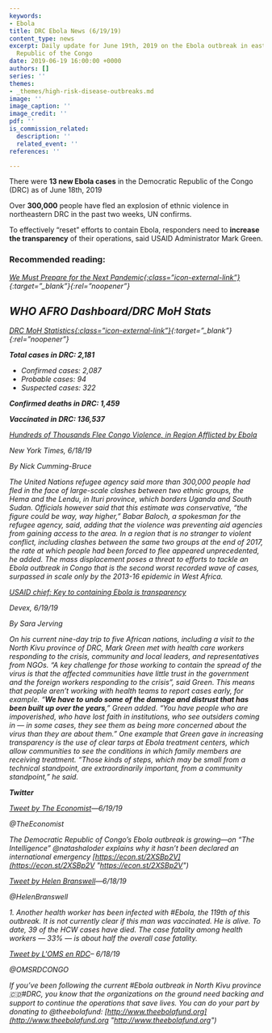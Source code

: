 ```yaml
---
keywords:
- Ebola
title: DRC Ebola News (6/19/19)
content_type: news
excerpt: Daily update for June 19th, 2019 on the Ebola outbreak in eastern Democratic
  Republic of the Congo
date: 2019-06-19 16:00:00 +0000
authors: []
series: ''
themes:
- _themes/high-risk-disease-outbreaks.md
image: ''
image_caption: ''
image_credit: ''
pdf: ''
is_commission_related:
  description: ''
  related_event: ''
references: ''

---
```

There were **13 new Ebola cases** in the Democratic Republic of the Congo (DRC) as of June 18th, 2019

Over **300,000** people have fled an explosion of ethnic violence in northeastern DRC in the past two weeks, UN confirms.

To effectively “reset” efforts to contain Ebola, responders need to **increase the transparency** of their operations, said USAID Administrator Mark Green.

### Recommended reading:  

<i>[We Must Prepare for the Next Pandemic<i/>{:class=”icon-external-link”}](https://www.nytimes.com/2019/06/17/opinion/pandemic-fake-news.html){:target=”_blank”}{:rel=”noopener”}

## WHO AFRO Dashboard/DRC MoH Stats 

<i>[DRC MoH Statistics<i/>{:class=”icon-external-link”}](http://translate.google.com/translate?hl=auto&langpair=auto|en&u=https%3A%2F%2Fus13.campaign-archive.com%2F%3Fu%3D89e5755d2cca4840b1af93176%26id%3D90d5d5ce4d%26e%3D34c0620338){:target=”_blank”}{:rel=”noopener”}

**Total cases in DRC: 2,181**

* Confirmed cases: 2,087
* Probable cases: 94
* Suspected cases: 322

**Confirmed deaths in DRC: 1,459**

**Vaccinated in DRC: 136,537**

[Hundreds of Thousands Flee Congo Violence, in Region Afflicted by Ebola](https://www.nytimes.com/2019/06/18/world/africa/congo-ethnic-violence-ebola.html)

_New York Times, 6/18/19_

_By Nick Cumming-Bruce_

The United Nations refugee agency said more than 300,000 people had fled in the face of large-scale clashes between two ethnic groups, the Hema and the Lendu, in Ituri province, which borders Uganda and South Sudan. Officials however said that this estimate was conservative, “the figure could be way, way higher,” Babar Baloch, a spokesman for the refugee agency, said, adding that the violence was preventing aid agencies from gaining access to the area. In a region that is no stranger to violent conflict, including clashes between the same two groups at the end of 2017, the rate at which people had been forced to flee appeared unprecedented, he added. The mass displacement poses a threat to efforts to tackle an Ebola outbreak in Congo that is the second worst recorded wave of cases, surpassed in scale only by the 2013-16 epidemic in West Africa.

[USAID chief: Key to containing Ebola is transparency](https://www.devex.com/news/usaid-chief-key-to-containing-ebola-is-transparency-95131)

_Devex, 6/19/19_

_By Sara Jerving_

On his current nine-day trip to five African nations, including a visit to the North Kivu province of DRC, Mark Green met with health care workers responding to the crisis, community and local leaders, and representatives from NGOs. “A key challenge for those working to contain the spread of the virus is that the affected communities have little trust in the government and the foreign workers responding to the crisis”, said Green. This means that people aren’t working with health teams to report cases early, for example. “**We have to undo some of the damage and distrust that has been built up over the years**,” Green added. “You have people who are impoverished, who have lost faith in institutions, who see outsiders coming in — in some cases, they see them as being more concerned about the virus than they are about them.” One example that Green gave in increasing transparency is the use of clear tarps at Ebola treatment centers, which allow communities to see the conditions in which family members are receiving treatment. “Those kinds of steps, which may be small from a technical standpoint, are extraordinarily important, from a community standpoint,” he said.

**Twitter**

[Tweet by The Economist](https://twitter.com/TheEconomist/status/1141328050287796225)—6/19/19

@TheEconomist

The Democratic Republic of Congo’s Ebola outbreak is growing—on “The Intelligence” @natashaloder explains why it hasn’t been declared an international emergency [https://econ.st/2XSBp2V](https://econ.st/2XSBp2V "https://econ.st/2XSBp2V")

[Tweet by Helen Branswell](https://twitter.com/HelenBranswell/status/1141082627308437509)—6/18/19

@HelenBranswell

1\. Another health worker has been infected with #Ebola, the 119th of this outbreak. It is not currently clear if this man was vaccinated. He is alive. To date, 39 of the HCW cases have died. The case fatality among health workers — 33% — is about half the overall case fatality.

[Tweet by L'OMS en RDC](https://twitter.com/OMSRDCONGO/status/1140951791384879105)– 6/18/19

@OMSRDCONGO

If you’ve been following the current #Ebola outbreak in North Kivu province 🇨🇩#DRC, you know that the organizations on the ground need backing and support to continue the operations that save lives. You can do your part by donating to @theebolafund: [http://www.theebolafund.org](http://www.theebolafund.org "http://www.theebolafund.org")